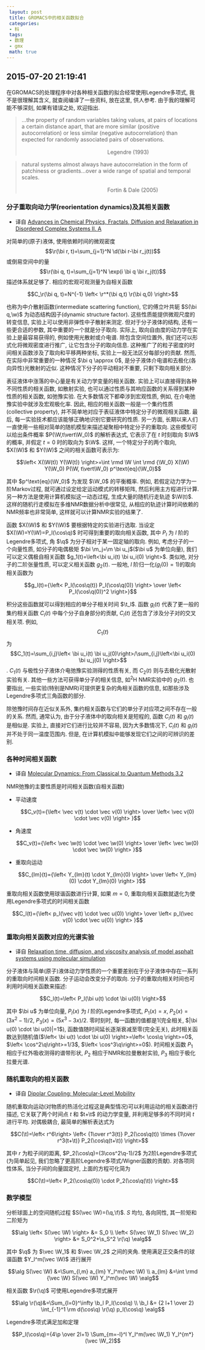 ```yaml
---
 layout: post
 title: GROMACS中的相关函数拟合
 categories:
 - 科
 tags:
 - 数理
 - gmx
 math: true
---
```


## 2015-07-20 21:19:41

在GROMACS的处理程序中对各种相关函数的拟合经常使用Legendre多项式, 我不是很理解其含义, 就查阅编译了一些资料, 放在这里, 供人参考. 由于我的理解可能不够深刻, 如果有错误之处, 欢迎指出.

>…the property of random variables taking values, at pairs of locations a certain distance apart, that are more similar (positive autocorrelation) or less similar (negative autocorrelation) than expected for randomly associated pairs of observations.
>
>　　　　　　　　　　　　　　　　Legendre (1993)

>natural systems almost always have autocorrelation in the form of patchiness or gradients…over a wide range of spatial and temporal scales.
>
>　　　　　　　　　　　　　　　　Fortin & Dale (2005)


### 分子重取向动力学(reorientation dynamics)及其相关函数

- 译自 [Advances in Chemical Physics, Fractals, Diffusion and Relaxation in Disordered Complex Systems II. A](https://books.google.com/books?id=mgtQslaXBc4C&printsec=frontcover&hl=zh-CN#v=onepage&q&f=false)

对简单的(原子)液体, 使用依赖时间的微观密度 $$\r(\bi r, t)=\sum_{j=1}^N \d(\bi r-\bi r_j(t))$$ 或倒易空间中的量 $$\r(\bi q, t)=\sum_{j=1}^N \exp(i \bi q \bi r_j(t))$$ 描述体系就足够了. 相应的宏观可观测量为自相关函数

$$C_\r(\bi q, t)=N^{-1} \left< \r^*(\bi q,t) \r(\bi q,0) \right>$$

也称为中介散射函数(intermediate scattering function), 它的傅立叶共轭 $S(\bi q,\w)$ 为动态结构因子(dynamic structure factor). 这些性质能提供微观尺度的转变信息, 实验上可以使用非弹性中子散射来测定. 但对于分子液体的结构, 还有一些更合适的参数, 其中重要的一个就是分子取向. 实际上, 取向自由度的动力学在实验上是最容易获得的, 例如使用光散射或介电谱. 除包含空间位置外, 我们还可以形式化将微观密度进行推广, 让它包含分子的取向信息. 这种推广了的粒子密度的时间相关函数涉及了取向和平移两种坐标, 实验上一般无法区分每部分的贡献. 然而, 在实际中非常重要的一种情况 $\bi q \approx 0$, 是分子液体介电谱和去极化(各向异性)光散射的近似. 这种情况下分子的平动相对不重要, 只剩下取向相关部分.

表征液体中涨落的中心量是有关动力学变量的相关函数. 实验上可以直接得到各种不同性质的相关函数, 如散射实验, 也可以通过性质与其响应函数的关系得到某种性质的相关函数, 如弛豫实验. 在大多数情况下都牵涉到宏观性质, 例如, 在介电弛豫实验中就涉及宏观极化率. 因此, 相应的相关函数一般是一个集约性质(collective property), 并不简单地对应于表征液体中特定分子的微观相关函数. 最后, 每一实验技术都应该能够正确地识别它要研究的性质. 另一方面, 长期以来人们一直使用一些相对简单的随机模型来描述凝聚相中特定分子的重取向. 这些模型可以给出条件概率 $P(\W,t\vert\W_0)$ 的解析表达式, 它表示了在 $t$ 时刻取向 $\W$ 的概率, 并假定 $t=0$ 时的取向为 $\W$. 这样, 一个特定分子的两个取向, $X(\W)$ 和 $Y(\W)$ 之间的相关函数可表示为:

$$\left< X(\W(t)) Y(\W(t)) \right>=\int \rmd \W \int \rmd {\W_0} X(\W) Y(\W_0) P(\W, t\vert\W_0) p^\text{eq}(\W_0)$$

其中 $p^\text{eq}(\W_0)$ 为发现 $\W_0$ 的平衡概率. 例如, 若假定动力学为一阶Markov过程, 就可通过设定给定运动模式的转移矩阵, 然后利用主方程进行计算. 另一种方法是使用计算机模拟这一动态过程, 生成大量的随机行走轨迹 $\W(t)$. 这样的随机行走模拟在多维NMR数据分析中很常见, 从相应的轨迹计算时间依赖的NMR频率也非常简单, 这样就可以计算NMR实验的结果了.

函数 $X(\W)$ 和 $Y(\W)$ 要根据特定的实验进行选取. 当设定 $X(\W)=Y(\W)=P_l(\cos\q)$ 时可得到重要的取向相关函数, 其中 $P_l$ 为 $l$ 阶的Legendre多项式, 角 $\q$ 为分子相对于某一固定轴的取向. 例如, 考虑分子的一个向量性质, 如分子的电偶极矩 $\bi \m_j=\m \bi u_j$($\bi u$ 为单位向量), 我们可以定义偶极自相关函数 $g_1(t)=\left<\bi u_i(t) \bi u_i(0) \right>$. 类似地, 对分子的二阶张量性质, 可以定义相关函数 $g_2(t)$. 一般地, $l$ 阶归一化($g_l(0)=1$)的取向相关函数为

$$g_l(t)={\left< P_l(\cos\q(t)) P_l(\cos\q(0)) \right> \over \left< P_l(\cos\q(0))^2 \right>}$$

积分这些函数就可以得到相应的单分子相关时间 $\t_l$. 函数 $g_l(t)$ 代表了更一般的集约相关函数 $C_l(t)$ 中每个分子自身部分的贡献, $C_l(t)$ 还包含了涉及分子对的交叉相关项. 例如, $$C_1(t)$$ 为 $$C_1(t)=\sum_{i,j}\left< \bi u_i(t) \bi u_j(0)\right>/\sum_{i,j}\left<\bi u_i(0) \bi u_j(0) \right>$$. $C_1(t)$ 与极性分子液体介电弛豫实验测得的性质有关, 而 $C_2(t)$ 则与去极化光散射实验有关. 其他一些方法可获得单分子的相关信息, 如<sup>2</sup>H NMR实验中的 $g_2(t)$. 也要指出, 一些实验(特别是NMR)可提供更复杂的角相关函数的信息, 如那些涉及Legendre多项式三角函数的部分.

除弛豫时间存在近似关系外, 集约相关函数与它们的单分子对应项之间不存在一般的关系. 然而, 通常认为, 由于分子液体中的取向相关是短程的, 函数 $C_l(t)$ 和 $g_l(t)$ 是相似是. 实验上, 直接对它们进行比较并不容易, 因为大多数情况下, $C_l(t)$ 和 $g_l(t)$ 并不处于同一温度范围内. 但是, 在计算机模拟中能够发现它们之间的可辨识的差别.

### 各种时间相关函数

- 译自 [Molecular Dynamics: From Classical to Quantum Methods 3.2](https://books.google.com/books?id=dpgXPzTLSpYC&printsec=frontcover&hl=zh-CN#v=onepage&q&f=false)

NMR弛豫的主要性质是时间相关函数(自相关函数)

- 平动速度

	$$C_v(t)={\left< \vec v(t) \cdot \vec v(0) \right> \over \left< \vec v(0) \cdot \vec v(0) \right> }$$

- 角速度

	$$C_v(t)={\left< \vec \w(t) \cdot \vec \w(0) \right> \over \left< \vec \w(0) \cdot \vec \w(0) \right> }$$

- 重取向运动

	$$C_{lm}(t)={\left< Y_{lm}(t) \cdot Y_{lm}(0) \right> \over \left< Y_{lm}(0) \cdot Y_{lm}(0) \right> }$$

重取向相关函数使用球谐函数进行计算, 如果 $m=0$, 重取向相关函数就退化为使用Legendre多项式的时间相关函数

$$C_l(t)={\left< p_l(\vec v(t) \cdot \vec u(0)) \right> \over \left< p_l(\vec v(0) \cdot \vec u(0)) \right> }$$

### 重取向相关函数对应的光谱实验

- 译自 [Relaxation time, diffusion, and viscosity analysis of model asphalt systems using molecular simulation](http://dx.doi.org/10.1063/1.2799189)

分子液体与简单(原子)液体动力学性质的一个重要差别在于分子液体中存在一系列的重取向时间相关函数. 分子运动会改变分子的取向. 分子的重取向相关时间也可利用时间相关函数来描述:

$$C_l(t)=\left< P_l(\bi u(t) \cdot \bi u(0)) \right>$$

其中 $\bi u$ 为单位向量, $P_l(x)$ 为 $l$ 阶的Legendre多项式, $P_1(x)=x$, $P_2(x)=(3 x^2-1)/2$, $P_3(x)=(5x^3-3x)/2$. 零时刻时, 每一函数的值都是1(完全相关, $|\bi u(0) \cdot \bi u(0)|=1$), 函数值随时间延长逐渐衰减至零(完全无关), 此时相关函数达到随机值($\left< \bi u(t) \cdot \bi u(0) \right>=\left< \cos\q \right>=0$, $\left< \cos^2\q\right>=1/3$, $\left< \cos^3\q\right>=0$).
时间相关函数 $P_1$ 相应于红外吸收测得的谱带形状, $P_2$ 相应于NMR和拉曼散射实验, $P_3$ 相应于极化拉曼光谱.

### 随机重取向的相关函数

- 译自 [Dipolar Coupling: Molecular-Level Mobility](http://onlinelibrary.wiley.com/doi/10.1002/9780470034590.emrstm1020/abstract?userIsAuthenticated=false&deniedAccessCustomisedMessage=)

随机重取向运动(对物质的热活化过程这是典型情况)可以利用运动的相关函数进行描述, 它关联了两个时间点 $t$ 和 $t+\t$ 的动力学变量, 并利用足够多的不同时间 $t$ 进行平均. 对偶极耦合, 最简单的解析表达式为

$$C(\t)=\left< r^6\right> \left< {1\over r^3(t)} P_2(\cos\q(t))  \times {1\over r^3(t+\t)} P_2(\cos\q(t+\t)) \right>$$

其中 $r$ 为粒子间的距离, $P_2(\cos\q)=(3\cos^2\q-1)/2$ 为2阶Legendre多项式(为简单起见, 我们忽略了更高阶Legendre多项式/Wigner函数的贡献). 对各项同性体系, 当分子间的向量固定时, 上面的方程可化简为

$$C(\t)=\left< P_2(\cos\q(0)) \cdot P_2(\cos\q(\t)) \right>$$

### 数学模型

分析球面上的空间随机过程 $S(\vec \W)=(\q,\f)$. $S$ 均匀, 各向同性, 其一阶矩和二阶矩为

$$\alg
\left< S(\vec \W) \right> &= S_0 \\
\left< S(\vec \W_1) S(\vec \W_2) \right> &= S_0^2+\s_S^2 \r(\q)
\ealg$$

其中 $\q$ 为 $\vec \W_1$ 和 $\vec \W_2$ 之间的夹角. 使用满足正交条件的球谐函数 $Y_l^m(\vec \W)$ 进行展开

$$\alg
S(\vec \W) &=\Sum_{l,m} a_{lm} Y_l^m(\vec \W) \\
a_{lm} &=\int \rmd {\vec \W} S(\vec \W) Y_l^m(\vec \W)
\ealg$$

相关函数 $\r(\q)$ 可使用Legendre多项式展开

$$\alg
\r(\q)&=\Sum_{l=0}^\infty \b_l P_l(\cos\q) \\
\b_l &= {2 l+1 \over 2} \int_{-1}^1 \rm d(\cos\q) \r(\q) p_l(\cos\q)
\ealg$$

Legendre多项式满足加和定理

$$P_l(\cos\q)={4\p \over 2l+1} \Sum_{m=-l}^l Y_l^m(\vec \W_1) Y_l^{m*}(\vec \W_2)$$

